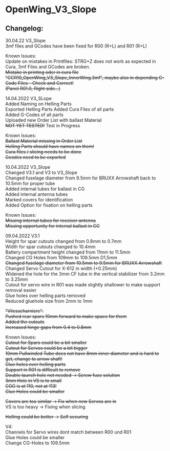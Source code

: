# OpenWing_V3_Slope

## Changelog:  

30.04.22 V3_Slope  
3mf files and GCodes have been fixed for R00 (R+L) and R01 (R+L)  

Known Issues:  
Update on mistakes in Printfiles: STRG+Z does not work as expected in Cura, 3mf Files and GCodes are broken.  
~~Mistake in printing oder in cura file "CCR10_OpenWing_V3_Slope_InnerWing.3mf", maybe also in depending G-Code Files - Check and Correct!~~  
~~(Panel R01.0, Right side...)~~  

14.04.2022 V3_SLope  
Added Naming on Helling Parts  
Exported Helling Parts
Added Cura Files of all parts  
Added G-Codes of all parts  
Uploaded new Order List with ballast Material  
~~NOT YET TESTED!~~
Test in Progress  

Known Issues:  
~~Ballast Material missing in Order List~~    
~~Helling Parts should have names on them!~~    
~~Cura files / slicing needs to be done~~    
~~Gcodes need to be exported~~  

10.04.2022 V3_Slope  
Changed V3.1 and V3 to V3_Slope   
Changed fuselage diameter from 9.5mm for BRUXX Arrowshaft back to 10.5mm for proper tube  
Added internal tubes for ballast in CG  
Added internal antenna tubes  
Marked covers for identification  
Added Option for fixation on helling parts  

Known Issues:  
~~Missing internal tubes for receiver antenna~~  
~~Missing opportunity for internal ballast in CG~~  

09.04.2022 V3.1  
Height for spar cutouts changed from 0.8mm to 0.7mm  
Width for spar cutouts changed to 10.4mm  
Battery compartment height changed from 11mm to 11.5mm  
Changed CG Holes from 109mm to 109.5mm D1,5mm  
~~Changed fuselage diameter from 10.5mm to 9.5mm for BRUXX Arrowshaft~~   
Changed Servo Cutout for X-612 in width (+0.25mm)  
Widened the hole for the 3mm CF tube in the vertical stabilizer from 3.2mm to 3.25mm  
Cutout for servo wire in R01 was made slightly shallower to make support removal easier  
Glue holes over helling parts removed  
Reduced gluehole size from 2mm to 1mm

~~"Vliesscharniere":~~  
~~Pushed rear spars 10mm forward to make space for them~~  
~~Added the cutouts~~  
~~Increased hinge gaps from 0.4 to 0.8mm~~  

Known Issues:  
~~Cutout for Spars could be a bit smaller~~   
~~Cutout for Servos could be a bit bigger~~  
~~10mm Pullwinded Tube does not have 8mm inner diameter and is hard to get, change to arrow shaft!~~  
~~Glue holes over helling parts~~  
~~Support in R01 is difficult to remove~~  
~~Double launch hole not needed -> Screw fuse solution~~  
~~3mm Hole in VS is to small~~  
~~COG is at 110, not at 113!~~  
~~Glue Holes could be smaller~~  
 
~~Covers are too similar  -> Fix when new Servos are in~~  
VS is too heavy -> Fixing when slicing  

~~Helling could be better -> Self securing~~  

V4:  
Channels for Servo wires dont match between R00 und R01  
Glue Holes could be smaller  
Change CG-Holes to 109.5mm

